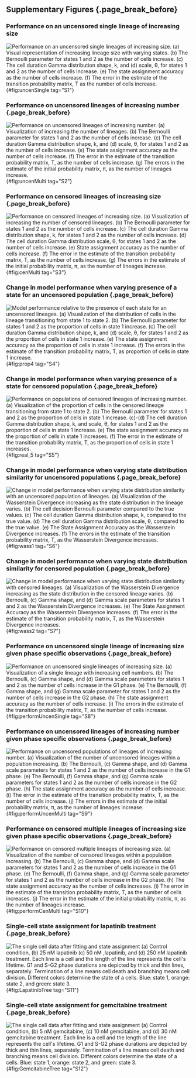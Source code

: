 ## Supplementary Figures {.page_break_before}

### Performance on an uncensored single lineage of increasing size

![**Performance on an uncensored single lineages of increasing size.** (a) Visual representation of increasing lineage size with varying states. (b) The Bernoulli parameter for states 1 and 2 as the number of cells increase. (c) The cell duration Gamma distribution shape, k, and (d) scale, θ, for states 1 and 2 as the number of cells increase. (e) The state assignment accuracy as the number of cells increase. (f) The error in the estimate of the transition probability matrix, T as the number of cells increase.](figureS01.svg){#fig:uncenSingle tag="S1"}

### Performance on uncensored lineages of increasing number {.page_break_before}

![**Performance on uncensored lineages of increasing number.** (a) Visualization of increasing the number of lineages. (b) The Bernoulli parameter for states 1 and 2 as the number of cells increase. (c) The cell duration Gamma distribution shape, k, and (d) scale, θ, for states 1 and 2 as the number of cells increase. (e) The state assignment accuracy as the number of cells increase. (f) The error in the estimate of the transition probability matrix, T, as the number of cells increase. (g) The errors in the estimate of the initial probability matrix, π, as the number of lineages increase.](figureS02.svg){#fig:uncenMulti tag="S2"}

### Performance on censored lineages of increasing size {.page_break_before}

![**Performance on censored lineages of increasing size.** (a) Visualization of increasing the number of censored lineages. (b) The Bernoulli parameter for states 1 and 2 as the number of cells increase. (c) The cell duration Gamma distribution shape, k, for states 1 and 2 as the number of cells increase. (d) The cell duration Gamma distribution scale, θ, for states 1 and 2 as the number of cells increase. (e) State assignment accuracy as the number of cells increase. (f) The error in the estimate of the transition probability matrix, T, as the number of cells increase. (g) The errors in the estimate of the initial probability matrix, π, as the number of lineages increase.](figureS03.svg){#fig:cenMulti tag="S3"}

### Change in model performance when varying presence of a state for an uncensored population {.page_break_before}

![**Model performance relative to the presence of each state for an uncensored lineages.** (a) Visualization of the distribution of cells in the lineage transitioning from state 1 to state 2. (b) The Bernoulli parameter for states 1 and 2 as the proportion of cells in state 1 increase. (c) The cell duration Gamma distribution shape, k, and (d) scale, θ, for states 1 and 2 as the proportion of cells in state 1 increase. (e) The state assignment accuracy as the proportion of cells in state 1 increase. (f) The errors in the estimate of the transition probability matrix, T, as proportion of cells in state 1 increase.](figureS04.svg){#fig:prop4 tag="S4"}

### Change in model performance when varying presence of a state for censored population {.page_break_before}

![**Performance on populations of censored lineages of increasing number.** (a) Visualization of the proportion of cells in the censored lineage transitioning from state 1 to state 2. (b) The Bernoulli parameter for states 1 and 2 as the proportion of cells in state 1 increase. (c)-(d) The cell duration Gamma distribution shape, k, and scale, θ, for states 1 and 2 as the proportion of cells in state 1 increase. (e) The state assignment accuracy as the proportion of cells in state 1 increases. (f) The error in the estimate of the transition probability matrix, T, as the proportion of cells in state 1 increases.](figureS05.svg){#fig:real_5 tag="S5"}

### Change in model performance when varying state distribution similarity for uncensored populations {.page_break_before}

![**Change in model performance when varying state distribution similarity with an uncensored population of lineages.** (a) Visualization of the Wasserstein Divergence increasing as the state distribution in the lineage varies. (b) The cell decision Bernoulli parameter compared to the true values. (c) The cell duration Gamma distribution shape, k, compared to the true value. (d) The cell duration Gamma distribution scale, θ, compared to the true value. (e) The State Assignment Accuracy as the Wasserstein Divergence increases. (f) The errors in the estimate of the transition probability matrix, T, as the Wasserstein Divergence increases.](figureS06.svg){#fig:wass1 tag="S6"}

### Change in model performance when varying state distribution similarity for censored population {.page_break_before}

![**Change in model performance when varying state distribution similarity with censored lineages.** (a) Visualization of the Wasserstein Divergence increasing as the state distribution in the censored lineage varies. (b) Bernoulli, (c) Gamma shape, and (d) Gamma scale parameters for states 1 and 2 as the Wasserstein Divergence increases. (e) The State Assignment Accuracy as the Wasserstein Divergence increases. (f) The error in the estimate of the transition probability matrix, T, as the Wasserstein Divergence increases.](figureS07.svg){#fig:wass2 tag="S7"}

### Performance on uncensored single lineage of increasing size given phase specific observations {.page_break_before}

![**Performance on uncensored single lineages of increasing size.** (a) Visualization of a single lineage with increasing cell numbers. (b) The Bernoulli, (c) Gamma shape, and (d) Gamma scale parameters for states 1 and 2 as the number of cells increase in the G1 phase. (e) The Bernoulli, (f) Gamma shape, and (g) Gamma scale parameter for states 1 and 2 as the number of cells increase in the G2 phase. (h) The state assignment accuracy as the number of cells increase. (i) The errors in the estimate of the transition probability matrix, T, as the number of cells increase.](figureS08.svg){#fig:performUncenSingle tag="S8"}

### Performance on uncensored lineages of increasing number given phase specific observations {.page_break_before}

![**Performance on uncensored populations of lineages of increasing number.** (a) Visualization of the number of uncensored lineages within a population increasing. (b) The Bernoulli, (c) Gamma shape, and (d) Gamma scale parameters for states 1 and 2 as the number of cells increase in the G1 phase. (e) The Bernoulli, (f) Gamma shape, and (g) Gamma scale parameters for states 1 and 2 as the number of cells increase in the G2 phase. (h) The state assignment accuracy as the number of cells increase. (i) The error in the estimate of the transition probability matrix, T, as the number of cells increase. (j) The errors in the estimate of the initial probability matrix, π, as the number of lineages increase.](figureS09.svg){#fig:performUncenMulti tag="S9"}

### Performance on censored multiple lineages of increasing size given phase specific observations {.page_break_before}

![**Performance on censored multiple lineages of increasing size.** (a) Visualization of the number of censored lineages within a population increasing. (b) The Bernoulli, (c) Gamma shape, and (d) Gamma scale parameters for states 1 and 2 as the number of cells increase in the G1 phase. (e) The Bernoulli, (f) Gamma shape, and (g) Gamma scale parameter for states 1 and 2 as the number of cells increase in the G2 phase. (h) The state assignment accuracy as the number of cells increases. (i) The error in the estimate of the transition probability matrix, T, as the number of cells increases. (j) The error in the estimate of the initial probability matrix, π, as the number of lineages increase.](figureS10.svg){#fig:performCenMulti tag="S10"}

### Single-cell state assignment for lapatinib treatment {.page_break_before}
![**The single cell data after fitting and state assignment** (a) Control condition, (b) 25 nM lapatinib (c) 50 nM ,lapatinib, and (d) 250 nM lapatinib treatment. Each line is a cell and the length of the line represents the cell's lifetime. G1 and S-G2 phase durations are depicted by thick and thin lines, separately. Termination of a line means cell death and branching means cell division. Different colors determine the state of a cells. Blue: state 1, orange: state 2, and green: state 3.](figureS11.svg){#fig:LapatinibTree tag="S11"}

### Single-cell state assignment for gemcitabine treatment {.page_break_before}
![**The single cell data after fitting and state assignment** (a) Control condition, (b) 5 nM gemcitabine, (c) 10 nM gemcitabine, and (d) 30 nM gemcitabine treatment. Each line is a cell and the length of the line represents the cell's lifetime. G1 and S-G2 phase durations are depicted by thick and thin lines, separately. Termination of a line means cell death and branching means cell division. Different colors determine the state of a cells. Blue: state 1, orange: state 2, and green: state 3.](figureS12.svg){#fig:GemcitabineTree tag="S12"}
